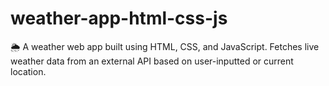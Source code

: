 # weather-app-html-css-js
🌦️ A weather web app built using HTML, CSS, and JavaScript. Fetches live weather data from an external API based on user-inputted or current location. 
